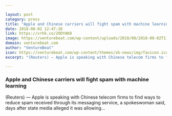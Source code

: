 ```yaml
---

layout: post
category: press
title: "Apple and Chinese carriers will fight spam with machine learning"
date: 2018-08-02 12:47:26
link: https://vrhk.co/2ODYAK8
image: https://venturebeat.com/wp-content/uploads/2018/08/2018-08-02T113839Z_2_LYNXMPEE710JF_RTROPTP_3_CHINA-APPLE-ICLOUD.jpg?fit=728%2C457&strip=all
domain: venturebeat.com
author: "VentureBeat"
icon: https://venturebeat.com/wp-content/themes/vb-news/img/favicon.ico
excerpt: "(Reuters) — Apple is speaking with Chinese telecom firms to find ways to reduce spam received through its messaging service, a spokeswoman said, days after state media alleged it was allowing…"

---
```


### Apple and Chinese carriers will fight spam with machine learning

(Reuters) — Apple is speaking with Chinese telecom firms to find ways to reduce spam received through its messaging service, a spokeswoman said, days after state media alleged it was allowing…